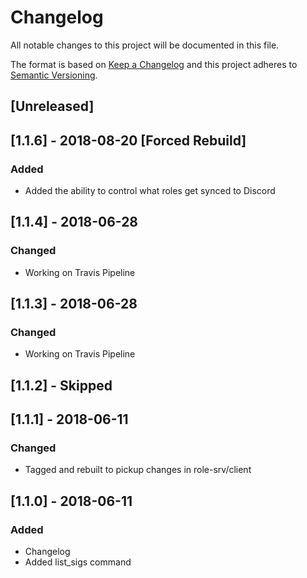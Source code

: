 # Changelog
All notable changes to this project will be documented in this file.

The format is based on [Keep a Changelog](http://keepachangelog.com/en/1.0.0/)
and this project adheres to [Semantic Versioning](http://semver.org/spec/v2.0.0.html).

## [Unreleased]

## [1.1.6] - 2018-08-20 [Forced Rebuild]
### Added
- Added the ability to control what roles get synced to Discord

## [1.1.4] - 2018-06-28
### Changed
- Working on Travis Pipeline

## [1.1.3] - 2018-06-28
### Changed
- Working on Travis Pipeline

## [1.1.2] - Skipped

## [1.1.1] - 2018-06-11
### Changed
- Tagged and rebuilt to pickup changes in role-srv/client

## [1.1.0] - 2018-06-11
### Added
- Changelog
- Added list_sigs command
